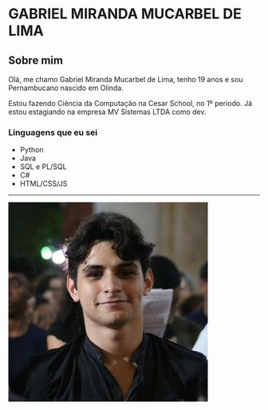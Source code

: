 # GABRIEL MIRANDA MUCARBEL DE LIMA
## Sobre mim

Olá, me chamo Gabriel Miranda Mucarbel de Lima, tenho 19 anos e sou Pernambucano nascido em Olinda.

Estou fazendo Ciência da Computação na Cesar School, no 1º periodo. Já estou estagiando na empresa MV Sistemas LTDA como dev.

### Linguagens que eu sei
- Python
- Java
- SQL e PL/SQL
- C#
- HTML/CSS/JS

-----

![minhaFoto](img/MinhaFoto.jpg)

